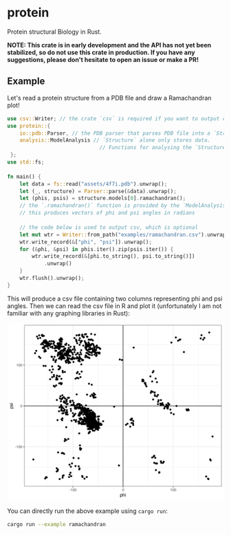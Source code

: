 # protein

Protein structural Biology in Rust.

**NOTE: This crate is in early development and the API has not yet been stabilized, so do not use this crate in production. If you have any suggestions, please don't hesitate to open an issue or make a PR!**

## Example

Let's read a protein structure from a PDB file and draw a Ramachandran plot!


```rust
use csv::Writer; // the crate `csv` is required if you want to output csv
use protein::{
    io::pdb::Parser, // the PDB parser that parses PDB file into a `Structure`
    analysis::ModelAnalysis // `Structure` alone only stores data.
                              // Functions for analysing the `Structure` are provided by separate traits
 };
use std::fs;

fn main() {
    let data = fs::read("assets/4f7i.pdb").unwrap();
    let (_, structure) = Parser::parse(&data).unwrap();
    let (phis, psis) = structure.models[0].ramachandran(); 
    // the `.ramachandran()` function is provided by the `ModelAnalysis` trait
    // this produces vectors of phi and psi angles in radians

    // the code below is used to output csv, which is optional
    let mut wtr = Writer::from_path("examples/ramachandran.csv").unwrap();
    wtr.write_record(&["phi", "psi"]).unwrap();
    for (&phi, &psi) in phis.iter().zip(psis.iter()) {
        wtr.write_record(&[phi.to_string(), psi.to_string()])
            .unwrap()
    }
    wtr.flush().unwrap();
}

```

This will produce a csv file containing two columns representing phi and psi angles. Then we can read the csv file in R and plot it (unfortunately I am not familiar with any graphing libraries in Rust):

![ramachandran plot](./examples/ramachandran.png)

You can directly run the above example using `cargo run`:

```bash
cargo run --example ramachandran
```


<!-- ## IO Formats

PDB is the oldest, and probably the most well-known file format in the field of structural biology. However, [as claimed by RSCB](https://pdb101.rcsb.org/learn/guide-to-understanding-pdb-data/beginner%E2%80%99s-guide-to-pdb-structures-and-the-pdbx-mmcif-format), there are some limitations of the PDB file format and it is expected to be replaced the the PDBx/mmCIF format. Therefore, while this crate provides methods to manipulate PDB files, the PDBx/mmCIF format is our first-class citizen. -->

